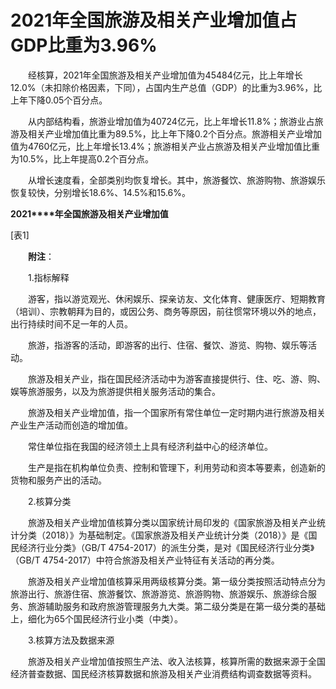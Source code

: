 # 2021年全国旅游及相关产业增加值占GDP比重为3.96%

　　经核算，2021年全国旅游及相关产业增加值为45484亿元，比上年增长12.0%（未扣除价格因素，下同），占国内生产总值（GDP）的比重为3.96%，比上年下降0.05个百分点。

　　从内部结构看，旅游业增加值为40724亿元，比上年增长11.8%；旅游业占旅游及相关产业增加值比重为89.5%，比上年下降0.2个百分点。旅游相关产业增加值为4760亿元，比上年增长13.4%；旅游相关产业占旅游及相关产业增加值比重为10.5%，比上年提高0.2个百分点。

　　从增长速度看，全部类别均恢复增长。其中，旅游餐饮、旅游购物、旅游娱乐恢复较快，分别增长18.6%、14.5%和15.6%。

**2021****年全国旅游及相关产业增加值**

\[表1\]

　　**附注**：

　　1.指标解释

　　游客，指以游览观光、休闲娱乐、探亲访友、文化体育、健康医疗、短期教育（培训）、宗教朝拜为目的，或因公务、商务等原因，前往惯常环境以外的地点，出行持续时间不足一年的人员。

　　旅游，指游客的活动，即游客的出行、住宿、餐饮、游览、购物、娱乐等活动。

　　旅游及相关产业，指在国民经济活动中为游客直接提供行、住、吃、游、购、娱等旅游服务，以及为旅游提供相关服务活动的集合。

　　旅游及相关产业增加值，指一个国家所有常住单位一定时期内进行旅游及相关产业生产活动而创造的增加值。

　　常住单位指在我国的经济领土上具有经济利益中心的经济单位。

　　生产是指在机构单位负责、控制和管理下，利用劳动和资本等要素，创造新的货物和服务产出的活动。

　　2.核算分类

　　旅游及相关产业增加值核算分类以国家统计局印发的《国家旅游及相关产业统计分类（2018）》为基础制定。《国家旅游及相关产业统计分类（2018）》是《国民经济行业分类》（GB/T 4754-2017）的派生分类，是对《国民经济行业分类》（GB/T 4754-2017）中符合旅游及相关产业特征有关活动的再分类。

　　旅游及相关产业增加值核算采用两级核算分类。第一级分类按照活动特点分为旅游出行、旅游住宿、旅游餐饮、旅游游览、旅游购物、旅游娱乐、旅游综合服务、旅游辅助服务和政府旅游管理服务九大类。第二级分类是在第一级分类的基础上，细化为65个国民经济行业小类（中类）。

　　3.核算方法及数据来源

　　旅游及相关产业增加值按照生产法、收入法核算，核算所需的数据来源于全国经济普查数据、国民经济核算数据和旅游及相关产业消费结构调查数据等资料。
